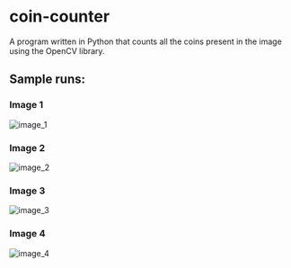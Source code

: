 # coin-counter

A program written in Python that counts all the coins present in the image using the OpenCV library.

## Sample runs:

### Image 1
![image_1](https://user-images.githubusercontent.com/65966844/196087834-cd7a41a7-1639-44c9-afde-eb6d14a1c741.jpg)

### Image 2
![image_2](https://user-images.githubusercontent.com/65966844/196087839-c59f93a3-ea9b-4895-9e86-a011fcf5aee5.jpg)

### Image 3
![image_3](https://user-images.githubusercontent.com/65966844/196087846-14682cc5-2aa9-46f1-94b5-649956a31792.jpg)

### Image 4
![image_4](https://user-images.githubusercontent.com/65966844/196087853-c8cd9c80-9bae-4a02-ba06-a36ffc07ac6b.jpg)
